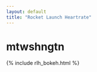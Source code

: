 ```yaml
---
layout: default
title: "Rocket Launch Heartrate"
---
```


mtwshngtn
=========
{% include rlh_bokeh.html %}
<div class="bk-root">
    <div class="bk-plotdiv" id="a8e6b883-d669-4e00-b77a-f91395ec4ec1"></div>
</div>